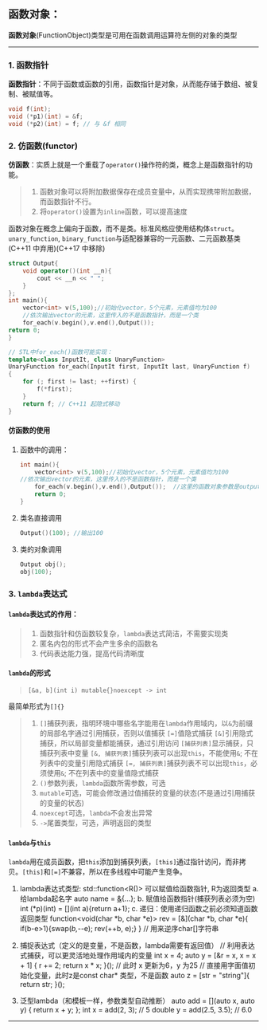 
## 函数对象：
**函数对象**(FunctionObject)类型是可用在函数调用运算符左侧的对象的类型

---
### 1. 函数指针
**函数指针**：不同于函数或函数的引用，函数指针是对象，从而能存储于数组、被复制、被赋值等。
```cpp
void f(int);
void (*p1)(int) = &f;
void (*p2)(int) = f; // 与 &f 相同
```

### 2. 仿函数(functor)
**仿函数**：实质上就是一个重载了`operator()`操作符的类，概念上是函数指针的功能。

> 1. 函数对象可以将附加数据保存在成员变量中，从而实现携带附加数据，而函数指针不行。
> 2. 将`operator()`设置为`inline`函数，可以提高速度

函数对象在概念上偏向于函数，而不是类。标准风格应使用结构体`struct`。
`unary_function`, `binary_function`与适配器兼容的一元函数、二元函数基类(C++11 中弃用)(C++17 中移除)
 


```cpp
struct Output{
    void operator()(int __n){
        cout << __n << " ";
    }
};
int main(){
    vector<int> v(5,100);//初始化vector，5个元素，元素值均为100
    //依次输出vector的元素，这里传入的不是函数指针，而是一个类
    for_each(v.begin(),v.end(),Output());
return 0;
}

// STL中for_each()函数可能实现：
template<class InputIt, class UnaryFunction>
UnaryFunction for_each(InputIt first, InputIt last, UnaryFunction f)
{
    for (; first != last; ++first) {
        f(*first);
    }
    return f; // C++11 起隐式移动
}
```
#### 仿函数的使用
1. 函数中的调用：
    ```cpp
    int main(){
        vector<int> v(5,100);//初始化vector，5个元素，元素值均为100
    //依次输出vector的元素，这里传入的不是函数指针，而是一个类
        for_each(v.begin(),v.end(),Output());  //这里的函数对象参数是output()
        return 0;
    }
    ```
2. 类名直接调用
    ```cpp
    Output()(100); //输出100
    ```

3. 类的对象调用
    ```cpp
    Output obj();
    obj(100);
    ```
### 3. `lambda`表达式
#### `lambda`表达式的作用：
> 1. 函数指针和仿函数较复杂，`lambda`表达式简洁，不需要实现类
> 2. 匿名内包的形式不会产生多余的函数名
> 3. 代码表达能力强，提高代码清晰度
#### `lambda`的形式
> `[&a, b](int i) mutable{}noexcept -> int`

最简单形式为`[]{}`
> 1. `[]`捕获列表，指明环境中哪些名字能用在`lambda`作用域内，以`&`为前缀的局部名字通过引用捕获，否则以值捕获
>   `[=]`值隐式捕获
>   `[&]`引用隐式捕获，所以局部变量都能捕获，通过引用访问
>   `[捕获列表]`显示捕获，只捕获列表中变量
>   `[&, 捕获列表]`捕获列表可以出现`this`，不能使用`&`; 不在列表中的变量引用隐式捕获
>   `[=, 捕获列表]`捕获列表不可以出现`this`，必须使用`&`; 不在列表中的变量值隐式捕获
> 2. `()`参数列表，`lambda`函数所需参数，可选
> 3. `mutable`可选，可能会修改通过值捕获的变量的状态(不是通过引用捕获的变量的状态)
> 4. `noexcept`可选，`lambda`不会发出异常
> 5. `->`尾置类型，可选，声明返回的类型
#### `lambda`与`this`
`lambda`用在成员函数，把`this`添加到捕获列表，`[this]`通过指针访问，而非拷贝。`[this]`和`[=]`不兼容，所以在多线程中可能产生竞争。
1. lambda表达式类型: std::function<R()>
可以赋值给函数指针, R为返回类型
a. 给lambda起名字
auto name = [&](){...};
b. 赋值给函数指针(捕获列表必须为空)
int (*p)(int) = [](int a){return a+1};
c. 递归：使用递归函数之前必须知道函数返回类型
function<void(char *b, char *e)> rev = [&](char *b, char *e){
    if(b-e>1){swap(*b,*--e); rev(++b, e);}
} // 用来逆序char[]字符串
5. 捕捉表达式（定义的是变量，不是函数，lambda需要有返回值）
// 利用表达式捕获，可以更灵活地处理作用域内的变量
int x = 4;
auto y = [&r = x, x = x + 1] { r += 2; return x * x; }();
// 此时 x 更新为6，y 为25
// 直接用字面值初始化变量，此时z是const char* 类型，不是函数
auto z = [str = "string"]{ return str; }();

6. 泛型lambda（和模板一样，参数类型自动推断）
auto add = [](auto x, auto y) { return x + y; };
int x = add(2, 3);   // 5
double y = add(2.5, 3.5);  // 6.0

---